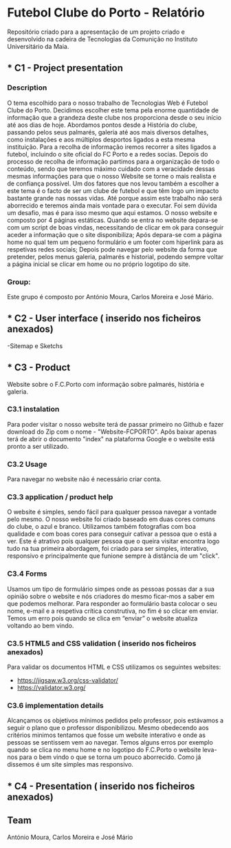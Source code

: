 # Futebol Clube do Porto - Relatório
Repositório criado para a apresentação de um projeto criado e desenvolvido na cadeira de Tecnologias da Comunição no Instituto Universitário da Maia.

## * C1 - Project presentation
### Description
O tema escolhido para o nosso trabalho de Tecnologias Web é Futebol Clube do Porto. Decidimos escolher este tema pela enorme quantidade de informação que a grandeza deste clube nos proporciona desde o seu início até aos dias de hoje. 
Abordamos pontos desde a História do clube, passando pelos seus palmarés, galeria até aos mais diversos detalhes, como instalações e aos múltiplos desportos ligados a esta mesma instituição.
Para a recolha de informação iremos recorrer a sites ligados a futebol, incluindo o site oficial do FC Porto e a redes socias. Depois do processo de recolha de informação partimos para a organização de todo o conteúdo, sendo que teremos máximo cuidado com a veracidade dessas mesmas informações para que o nosso Website se torne o mais realista  e de confiança possível.
Um dos fatores que nos levou também a escolher a este tema é o facto de ser um clube de futebol
e que têm logo um impacto bastante grande nas nossas vidas. Até porque assim este trabalho não será aborrecido e teremos ainda mais vontade para o executar.
 Foi sem dúvida um desafio, mas é para isso mesmo que aqui estamos.
O nosso website e composto por 4 páginas estáticas.
Quando se entra no website depara-se com um script de boas vindas, necessitando de clicar em ok para conseguir aceder a informação que o site disponibiliza;
Após depara-se com a página home no qual tem um pequeno formulário e um footer com hiperlink para as respetivas redes sociais;
Depois pode navegar pelo website da forma que pretender, pelos menus galeria, palmarés e historial, podendo sempre voltar a página inicial se clicar em home ou no próprio logotipo do site.

### Group:
Este grupo é composto por António Moura, Carlos Moreira e José Mário.

## * C2 - User interface ( inserido nos ficheiros anexados)
   -Sitemap e Sketchs

## * C3 - Product
Website sobre o F.C.Porto com informação sobre palmarés, história e galeria.

### C3.1 instalation
Para poder visitar o nosso website terá de passar primeiro no Github e fazer download do Zip com o nome - "Website-FCPORTO".
Apôs baixar apenas terá de abrir o documento "index" na plataforma Google e o website está pronto a ser utilizado.

### C3.2 Usage
Para navegar no website não é necessário criar conta.

### C3.3 application / product help
O website é simples, sendo fácil para qualquer pessoa navegar a vontade pelo mesmo. O nosso website foi criado baseado em duas cores comuns do clube, o azul e branco. Utilizamos também fotografias com boa qualidade e com boas cores para conseguir cativar a pessoa que o está a ver.
Este é atrativo pois qualquer pessoa que o queira visitar encontra logo tudo na tua primeira abordagem, foi criado para ser simples, interativo, responsivo e principalmente que funione sempre à distância de um "click".

### C3.4 Forms
Usamos um tipo de formulário simpes onde as pessoas possas dar a sua opinião sobre o website e nós criadores do mesmo ficar-mos a saber em que podemos melhorar.
Para responder ao formulário basta colocar o seu nome, e-mail e a respetiva crítica construtiva, no fim é so clicar em enviar.
Temos um erro pois quando se clica em “enviar” o website atualiza voltando ao bem vindo.

### C3.5 HTML5 and CSS validation ( inserido nos ficheiros anexados)
Para validar os documentos HTML e CSS utilizamos os seguintes websites:
- https://jigsaw.w3.org/css-validator/
- https://validator.w3.org/

### C3.6 implementation details
Alcançamos os objetivos mínimos pedidos pelo professor, pois estávamos a seguir o plano que o professor disponibilizou. Mesmo obedecendo aos critérios minimos tentamos que fosse um website interativo e onde as pessoas se sentissem vem ao navegar.
Temos alguns erros por exemplo quando se clica no menu home e no logotipo do F.C.Porto o website leva-nos para o bem vindo o que se torna um pouco aborrecido.
Como já dissemos é um site simples mas responsivo.


## * C4 - Presentation ( inserido nos ficheiros anexados)

## Team
António Moura, Carlos Moreira e José Mário

